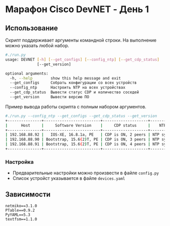 # Марафон Cisco DevNET  - День 1

## Использование

Скрипт поддерживает аргументы командной строки. На выполнение можно указать любой набор.

```bash
#./run.py
usage: DEVNET [-h] [--get_configs] [--config_ntp] [--get_cdp_status]
              [--get_version]

optional arguments:
  -h, --help        show this help message and exit
  --get_configs     Собрать конфигурации со всех устройств
  --config_ntp      Настроить NTP на всех устройствах
  --get_cdp_status  Вывести статус CDP и количество соседей
  --get_version     Вывести версию ПО
```

Пример вывода работы скрипта с полным набором аргументов.
```bash
#./run.py --config_ntp --get_configs --get_cdp_status --get_version
+---------------+-------------------------+--------------------+------------------+------------------------------------------------------------------------------------+
|      Host     |     Software Version    |     CDP status     |    NTP status    |                                   Config status                                    |
+---------------+-------------------------+--------------------+------------------+------------------------------------------------------------------------------------+
| 192.168.88.92 |   IOS-XE, 16.8.1a, PE   | CDP is ON, 2 peers | NTP synchronized | Config saved to /home/xhale/Dev/python3/devnet_marathon/configs/R1_2020-04-28.conf |
| 192.168.88.90 | Bootstrap, 15.6(2)T, PE | CDP is ON, 3 peers | NTP synchronized | Config saved to /home/xhale/Dev/python3/devnet_marathon/configs/R3_2020-04-28.conf |
| 192.168.88.91 | Bootstrap, 15.6(2)T, PE | CDP is ON, 4 peers | NTP synchronized | Config saved to /home/xhale/Dev/python3/devnet_marathon/configs/R2_2020-04-28.conf |
+---------------+-------------------------+--------------------+------------------+------------------------------------------------------------------------------------+
```

### Настройка

- Предварительные настройки можно произвести в файле `config.py`
- Список устройст указывается в файле `devices.yaml`

## Зависимости

```
netmiko==3.1.0
PTable==0.9.2
PyYAML==5.3
textfsm==1.1.0
```

